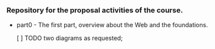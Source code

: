 ### Repository for the proposal activities of the course.

- part0 - The first part, overview about the Web and the foundations.

  [ ] TODO two diagrams as requested;
